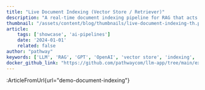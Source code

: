 ```yaml
---
title: "Live Document Indexing (Vector Store / Retriever)"
description: "A real-time document indexing pipeline for RAG that acts as a vector store service. It performs live indexing on your documents (PDF, DOCX,...) from a connected data source (files, Google Drive, Sharepoint,...). It can be used with any frontend, or integrated as a retriever backend for a Langchain or Llamaindex application."
thumbnail: "/assets/content/blog/thumbnails/live-document-indexing-th.png"
article:
    tags: ['showcase', 'ai-pipelines']
    date: '2024-01-01'
    related: false
author: "pathway"
keywords: ['LLM', 'RAG', 'GPT', 'OpenAI', 'vector store', 'indexing', 'SharePoint', 'Google Drive', 'Gdrive', 'docker', 'yaml']
docker_github_link: "https://github.com/pathwaycom/llm-app/tree/main/examples/pipelines/demo-document-indexing"
---
```


:ArticleFromUrl{url="demo-document-indexing"}

